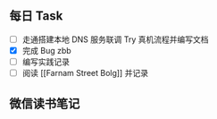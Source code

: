 ## 每日 Task
- [ ] 走通搭建本地  DNS 服务联调 Try 真机流程并编写文档
- [x] 完成 Bug zbb
- [ ] 编写实践记录
- [ ] 阅读 [[Farnam Street Bolg]] 并记录
## 微信读书笔记
<!-- start of weread -->


<!-- end of weread -->